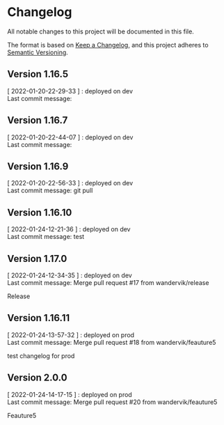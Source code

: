 # Changelog
All notable changes to this project will be documented in this file.

The format is based on [Keep a Changelog](https://keepachangelog.com/en/1.0.0/),
and this project adheres to [Semantic Versioning](https://semver.org/spec/v2.0.0.html).
## Version 1.16.5
[ 2022-01-20-22-29-33 ] : deployed on dev <br />
Last commit message: 
## Version 1.16.7
[ 2022-01-20-22-44-07 ] : deployed on dev <br />
Last commit message: 
## Version 1.16.9
[ 2022-01-20-22-56-33 ] : deployed on dev <br />
Last commit message: git pull
## Version 1.16.10
[ 2022-01-24-12-21-36 ] : deployed on dev <br />
Last commit message: test
## Version 1.17.0
[ 2022-01-24-12-34-35 ] : deployed on dev <br />
Last commit message: Merge pull request #17 from wandervik/release

Release
## Version 1.16.11
[ 2022-01-24-13-57-32 ] : deployed on prod <br />
Last commit message: Merge pull request #18 from wandervik/feauture5

test changelog for prod
## Version 2.0.0
[ 2022-01-24-14-17-15 ] : deployed on prod <br />
Last commit message: Merge pull request #20 from wandervik/feauture5

Feauture5
